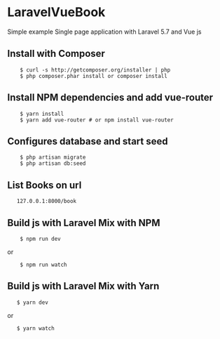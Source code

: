# LaravelVueBook
Simple example Single page application with Laravel 5.7 and Vue js 

## Install with Composer

```
    $ curl -s http://getcomposer.org/installer | php
    $ php composer.phar install or composer install
```

## Install NPM dependencies and add vue-router

```
    $ yarn install
    $ yarn add vue-router # or npm install vue-router

```
## Configures database and start seed

```
    $ php artisan migrate
    $ php artisan db:seed
```

## List Books on url

```
   127.0.0.1:8000/book
```

## Build js with Laravel Mix with NPM

```
    $ npm run dev
```
   or
```
    $ npm run watch
```

## Build js with Laravel Mix with Yarn

```
   $ yarn dev
```
   or
```
   $ yarn watch
```
